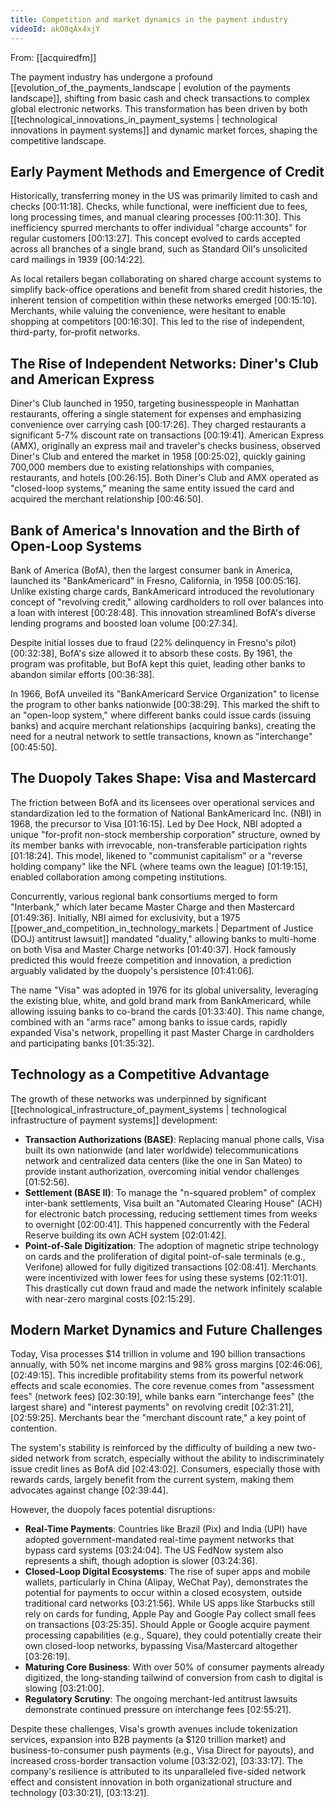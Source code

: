 ```yaml
---
title: Competition and market dynamics in the payment industry
videoId: akO8qAx4xjY
---
```


From: [[acquiredfm]] <br/> 

The payment industry has undergone a profound [[evolution_of_the_payments_landscape | evolution of the payments landscape]], shifting from basic cash and check transactions to complex global electronic networks. This transformation has been driven by both [[technological_innovations_in_payment_systems | technological innovations in payment systems]] and dynamic market forces, shaping the competitive landscape.

## Early Payment Methods and Emergence of Credit

Historically, transferring money in the US was primarily limited to cash and checks <a class="yt-timestamp" data-t="00:11:18">[00:11:18]</a>. Checks, while functional, were inefficient due to fees, long processing times, and manual clearing processes <a class="yt-timestamp" data-t="00:11:30">[00:11:30]</a>. This inefficiency spurred merchants to offer individual "charge accounts" for regular customers <a class="yt-timestamp" data-t="00:13:27">[00:13:27]</a>. This concept evolved to cards accepted across all branches of a single brand, such as Standard Oil's unsolicited card mailings in 1939 <a class="yt-timestamp" data-t="00:14:22">[00:14:22]</a>.

As local retailers began collaborating on shared charge account systems to simplify back-office operations and benefit from shared credit histories, the inherent tension of competition within these networks emerged <a class="yt-timestamp" data-t="00:15:10">[00:15:10]</a>. Merchants, while valuing the convenience, were hesitant to enable shopping at competitors <a class="yt-timestamp" data-t="00:16:30">[00:16:30]</a>. This led to the rise of independent, third-party, for-profit networks.

## The Rise of Independent Networks: Diner's Club and American Express

Diner's Club launched in 1950, targeting businesspeople in Manhattan restaurants, offering a single statement for expenses and emphasizing convenience over carrying cash <a class="yt-timestamp" data-t="00:17:26">[00:17:26]</a>. They charged restaurants a significant 5-7% discount rate on transactions <a class="yt-timestamp" data-t="00:19:41">[00:19:41]</a>. American Express (AMX), originally an express mail and traveler's checks business, observed Diner's Club and entered the market in 1958 <a class="yt-timestamp" data-t="00:25:02">[00:25:02]</a>, quickly gaining 700,000 members due to existing relationships with companies, restaurants, and hotels <a class="yt-timestamp" data-t="00:26:15">[00:26:15]</a>. Both Diner's Club and AMX operated as "closed-loop systems," meaning the same entity issued the card and acquired the merchant relationship <a class="yt-timestamp" data-t="00:46:50">[00:46:50]</a>.

## Bank of America's Innovation and the Birth of Open-Loop Systems

Bank of America (BofA), then the largest consumer bank in America, launched its "BankAmericard" in Fresno, California, in 1958 <a class="yt-timestamp" data-t="00:05:16">[00:05:16]</a>. Unlike existing charge cards, BankAmericard introduced the revolutionary concept of "revolving credit," allowing cardholders to roll over balances into a loan with interest <a class="yt-timestamp" data-t="00:28:48">[00:28:48]</a>. This innovation streamlined BofA's diverse lending programs and boosted loan volume <a class="yt-timestamp" data-t="00:27:34">[00:27:34]</a>.

Despite initial losses due to fraud (22% delinquency in Fresno's pilot) <a class="yt-timestamp" data-t="00:32:38">[00:32:38]</a>, BofA's size allowed it to absorb these costs. By 1961, the program was profitable, but BofA kept this quiet, leading other banks to abandon similar efforts <a class="yt-timestamp" data-t="00:36:38">[00:36:38]</a>.

In 1966, BofA unveiled its "BankAmericard Service Organization" to license the program to other banks nationwide <a class="yt-timestamp" data-t="00:38:29">[00:38:29]</a>. This marked the shift to an "open-loop system," where different banks could issue cards (issuing banks) and acquire merchant relationships (acquiring banks), creating the need for a neutral network to settle transactions, known as "interchange" <a class="yt-timestamp" data-t="00:45:50">[00:45:50]</a>.

## The Duopoly Takes Shape: Visa and Mastercard

The friction between BofA and its licensees over operational services and standardization led to the formation of National BankAmericard Inc. (NBI) in 1968, the precursor to Visa <a class="yt-timestamp" data-t="01:16:15">[01:16:15]</a>. Led by Dee Hock, NBI adopted a unique "for-profit non-stock membership corporation" structure, owned by its member banks with irrevocable, non-transferable participation rights <a class="yt-timestamp" data-t="01:18:24">[01:18:24]</a>. This model, likened to "communist capitalism" or a "reverse holding company" like the NFL (where teams own the league) <a class="yt-timestamp" data-t="01:19:15">[01:19:15]</a>, enabled collaboration among competing institutions.

Concurrently, various regional bank consortiums merged to form "Interbank," which later became Master Charge and then Mastercard <a class="yt-timestamp" data-t="01:49:36">[01:49:36]</a>. Initially, NBI aimed for exclusivity, but a 1975 [[power_and_competition_in_technology_markets | Department of Justice (DOJ) antitrust lawsuit]] mandated "duality," allowing banks to multi-home on both Visa and Master Charge networks <a class="yt-timestamp" data-t="01:40:37">[01:40:37]</a>. Hock famously predicted this would freeze competition and innovation, a prediction arguably validated by the duopoly's persistence <a class="yt-timestamp" data-t="01:41:06">[01:41:06]</a>.

The name "Visa" was adopted in 1976 for its global universality, leveraging the existing blue, white, and gold brand mark from BankAmericard, while allowing issuing banks to co-brand the cards <a class="yt-timestamp" data-t="01:33:40">[01:33:40]</a>. This name change, combined with an "arms race" among banks to issue cards, rapidly expanded Visa's network, propelling it past Master Charge in cardholders and participating banks <a class="yt-timestamp" data-t="01:35:32">[01:35:32]</a>.

## Technology as a Competitive Advantage

The growth of these networks was underpinned by significant [[technological_infrastructure_of_payment_systems | technological infrastructure of payment systems]] development:
*   **Transaction Authorizations (BASE)**: Replacing manual phone calls, Visa built its own nationwide (and later worldwide) telecommunications network and centralized data centers (like the one in San Mateo) to provide instant authorization, overcoming initial vendor challenges <a class="yt-timestamp" data-t="01:52:56">[01:52:56]</a>.
*   **Settlement (BASE II)**: To manage the "n-squared problem" of complex inter-bank settlements, Visa built an "Automated Clearing House" (ACH) for electronic batch processing, reducing settlement times from weeks to overnight <a class="yt-timestamp" data-t="02:00:41">[02:00:41]</a>. This happened concurrently with the Federal Reserve building its own ACH system <a class="yt-timestamp" data-t="02:01:42">[02:01:42]</a>.
*   **Point-of-Sale Digitization**: The adoption of magnetic stripe technology on cards and the proliferation of digital point-of-sale terminals (e.g., Verifone) allowed for fully digitized transactions <a class="yt-timestamp" data-t="02:08:41">[02:08:41]</a>. Merchants were incentivized with lower fees for using these systems <a class="yt-timestamp" data-t="02:11:01">[02:11:01]</a>. This drastically cut down fraud and made the network infinitely scalable with near-zero marginal costs <a class="yt-timestamp" data-t="02:15:29">[02:15:29]</a>.

## Modern Market Dynamics and Future Challenges

Today, Visa processes $14 trillion in volume and 190 billion transactions annually, with 50% net income margins and 98% gross margins <a class="yt-timestamp" data-t="02:46:06">[02:46:06]</a>, <a class="yt-timestamp" data-t="02:49:15">[02:49:15]</a>. This incredible profitability stems from its powerful network effects and scale economies. The core revenue comes from "assessment fees" (network fees) <a class="yt-timestamp" data-t="02:30:19">[02:30:19]</a>, while banks earn "interchange fees" (the largest share) and "interest payments" on revolving credit <a class="yt-timestamp" data-t="02:31:21">[02:31:21]</a>, <a class="yt-timestamp" data-t="02:59:25">[02:59:25]</a>. Merchants bear the "merchant discount rate," a key point of contention.

The system's stability is reinforced by the difficulty of building a new two-sided network from scratch, especially without the ability to indiscriminately issue credit lines as BofA did <a class="yt-timestamp" data-t="02:43:02">[02:43:02]</a>. Consumers, especially those with rewards cards, largely benefit from the current system, making them advocates against change <a class="yt-timestamp" data-t="02:39:44">[02:39:44]</a>.

However, the duopoly faces potential disruptions:
*   **Real-Time Payments**: Countries like Brazil (Pix) and India (UPI) have adopted government-mandated real-time payment networks that bypass card systems <a class="yt-timestamp" data-t="03:24:04">[03:24:04]</a>. The US FedNow system also represents a shift, though adoption is slower <a class="yt-timestamp" data-t="03:24:36">[03:24:36]</a>.
*   **Closed-Loop Digital Ecosystems**: The rise of super apps and mobile wallets, particularly in China (Alipay, WeChat Pay), demonstrates the potential for payments to occur within a closed ecosystem, outside traditional card networks <a class="yt-timestamp" data-t="03:21:56">[03:21:56]</a>. While US apps like Starbucks still rely on cards for funding, Apple Pay and Google Pay collect small fees on transactions <a class="yt-timestamp" data-t="03:25:35">[03:25:35]</a>. Should Apple or Google acquire payment processing capabilities (e.g., Square), they could potentially create their own closed-loop networks, bypassing Visa/Mastercard altogether <a class="yt-timestamp" data-t="03:26:19">[03:26:19]</a>.
*   **Maturing Core Business**: With over 50% of consumer payments already digitized, the long-standing tailwind of conversion from cash to digital is slowing <a class="yt-timestamp" data-t="03:21:00">[03:21:00]</a>.
*   **Regulatory Scrutiny**: The ongoing merchant-led antitrust lawsuits demonstrate continued pressure on interchange fees <a class="yt-timestamp" data-t="02:55:21">[02:55:21]</a>.

Despite these challenges, Visa's growth avenues include tokenization services, expansion into B2B payments (a $120 trillion market) and business-to-consumer push payments (e.g., Visa Direct for payouts), and increased cross-border transaction volume <a class="yt-timestamp" data-t="03:32:02">[03:32:02]</a>, <a class="yt-timestamp" data-t="03:33:17">[03:33:17]</a>. The company's resilience is attributed to its unparalleled five-sided network effect and consistent innovation in both organizational structure and technology <a class="yt-timestamp" data-t="03:30:21">[03:30:21]</a>, <a class="yt-timestamp" data-t="03:13:21">[03:13:21]</a>.